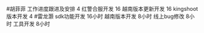 #胡菲菲 
工作进度跟进及安排   4
红警合服开发  16
越南版本更新开发   16
kingshoot版本开发  4
#雷龙灏 
sdk功能开发  16小时
越南版本开发  8小时
线上bug修改   8小时
工具开发      8小时